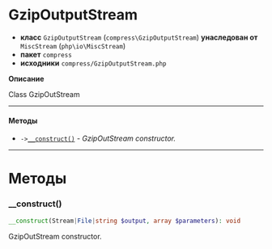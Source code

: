 # GzipOutputStream

- **класс** `GzipOutputStream` (`compress\GzipOutputStream`) **унаследован от** `MiscStream` (`php\io\MiscStream`)
- **пакет** `compress`
- **исходники** `compress/GzipOutputStream.php`

**Описание**

Class GzipOutStream

---

#### Методы

- `->`[`__construct()`](#method-__construct) - _GzipOutStream constructor._

---
# Методы

<a name="method-__construct"></a>

### __construct()
```php
__construct(Stream|File|string $output, array $parameters): void
```
GzipOutStream constructor.